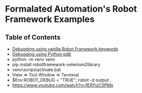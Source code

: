 # Formalated Automation's Robot Framework Examples

## Table of Contents

- [Debugging using vanilla Robot Framework keywords](debug-vanilla)
- [Debugging using Python pdb](debug-python-pdb)
- python -m venv venv
- pip install robotframework-selenium2library
- venv\scrips\activate.bat
- View => Tool Window => Terminal
- $Env:ROBOT_DEBUG = "TRUE"; robot -d output .
- https://www.youtube.com/watch?v=fERYizC5PMs